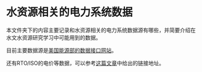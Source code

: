 # 水资源相关的电力系统数据

本文件夹下的内容主要记录和水资源相关的电力系统数据源有哪些，并简要介绍在水文水资源研究学习中可能用到的数据。

目前主要数据源是[美国能源部的数据接口网站](https://www.eia.gov/opendata/qb.php?category=371)。

还有RTO/ISO的电价等数据，可以参考[这篇文章](https://www.eia.gov/todayinenergy/detail.php?id=790)中给出的链接地址。

